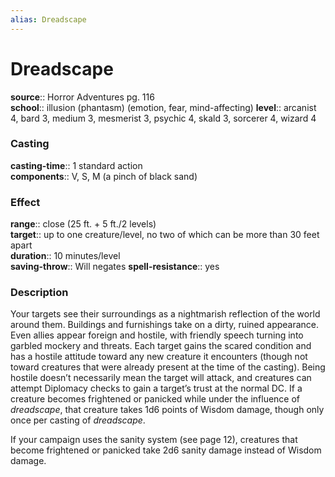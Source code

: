 ```yaml
---
alias: Dreadscape
---
```


# Dreadscape 

**source**:: Horror Adventures pg. 116  
**school**:: illusion (phantasm) (emotion, fear, mind-affecting)
**level**:: arcanist 4, bard 3, medium 3, mesmerist 3, psychic 4, skald 3, sorcerer 4, wizard 4

### Casting 

**casting-time**:: 1 standard action  
**components**:: V, S, M (a pinch of black sand)

### Effect 

**range**:: close (25 ft. + 5 ft./2 levels)  
**target**:: up to one creature/level, no two of which can be more than 30 feet apart  
**duration**:: 10 minutes/level  
**saving-throw**:: Will negates
**spell-resistance**:: yes

### Description 

Your targets see their surroundings as a nightmarish reflection of the world around them. Buildings and furnishings take on a dirty, ruined appearance. Even allies appear foreign and hostile, with friendly speech turning into garbled mockery and threats. Each target gains the scared condition and has a hostile attitude toward any new creature it encounters (though not toward creatures that were already present at the time of the casting). Being hostile doesn’t necessarily mean the target will attack, and creatures can attempt Diplomacy checks to gain a target’s trust at the normal DC. If a creature becomes frightened or panicked while under the influence of *dreadscape*, that creature takes 1d6 points of Wisdom damage, though only once per casting of *dreadscape*.  
  
If your campaign uses the sanity system (see page 12), creatures that become frightened or panicked take 2d6 sanity damage instead of Wisdom damage.

